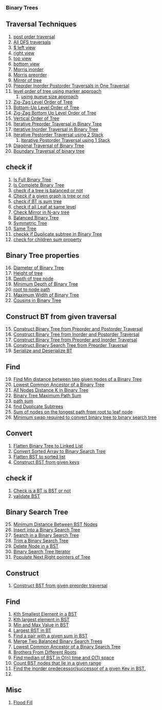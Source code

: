 ### Binary Trees
## Traversal Techniques
1. [post order traversal](https://leetcode.com/problems/binary-tree-postorder-traversal/)
2. [All DFS traversals](https://www.hackerrank.com/contests/smart-interviews/challenges/si-tree-traversals/submissions/code/1341050501)
3. [$ left view](https://practice.geeksforgeeks.org/problems/left-view-of-binary-tree/1/#)
4. [right view]()
5. [top view]()
6. [bottom view]()
7. [Morris inorder]()
8. [Morris preorder]()
9. [Mirror of tree]()
10. [Preorder Inorder Postorder Traversals in One Traversal]()
11. [level order of tree using marker approach](https://www.hackerrank.com/contests/smart-interviews/challenges/si-level-order-of-tree/submissions/code/1340384574)
    1. [using queue size approach](https://leetcode.com/problems/binary-tree-level-order-traversal/)
12. [Zig-Zag Level Order of Tree](https://www.hackerrank.com/contests/smart-interviews/challenges/si-zig-zag-level-order-of-tree/submissions/code/1342572462)
13. [Bottom-Up Level Order of Tree](https://www.hackerrank.com/contests/smart-interviews/challenges/si-bottom-up-level-order-of-tree/submissions/code/1342447069)
14. [Zig-Zag Bottom Up Level Order of Tree](https://www.hackerrank.com/contests/smart-interviews/challenges/si-zig-zag-bottom-up-level-order-of-tree/submissions/code/1342534702)
15. [Vertical Order of Tree](https://www.hackerrank.com/contests/smart-interviews/challenges/si-vertical-order-of-tree/submissions/code/1342574463)
16. [Iterative Preorder Traversal in Binary Tree](https://leetcode.com/problems/binary-tree-preorder-traversal/submissions/)
17. [iterative Inorder Traversal in Binary Tree](https://leetcode.com/problems/binary-tree-inorder-traversal/submissions/)
18. [Iterative Postorder Traversal using 2 Stack](https://leetcode.com/problems/binary-tree-postorder-traversal/submissions/)
    1. [Iterative Postorder Traversal using 1 Stack]()
19. [Diagonal Traversal of Binary Tree]()
20. [Boundary Traversal of binary tree]()

## check if 
1. [Is Full Binary Tree](https://www.hackerrank.com/contests/smart-interviews/challenges/si-is-full-binary-tree/submissions/code/1342379581)
14. [Is Complete Binary Tree](https://www.hackerrank.com/contests/smart-interviews/challenges/si-is-complete-binary-tree/submissions/code/1343579375)
15. [check if a tree is balanced or not]()
16. [Check if a given graph is tree or not]()
17. [check if BT is sum tree]()
18. [check if all Leaf at same level]()
19. [Check Mirror in N-ary tree]()
20. [Balanced Binary Tree](https://leetcode.com/problems/balanced-binary-tree/)
21. [Symmetric Tree](https://leetcode.com/problems/symmetric-tree/)
43. [Same Tree](https://leetcode.com/problems/same-tree/)
44. [checkk if Duplicate subtree in Binary Tree]()
45. [check for children sum property]()

## Binary Tree properties
16. [Diameter of Binary Tree](https://leetcode.com/problems/diameter-of-binary-tree/)
17. [Height of tree](https://www.hackerrank.com/contests/smart-interviews/challenges/si-height-of-tree/submissions/code/1340382144)
18. [Depth of tree node](https://www.hackerrank.com/contests/smart-interviews/challenges/si-depth-of-tree-nodes/submissions/code/1342400523)
19. [Minimum Depth of Binary Tree](https://leetcode.com/problems/minimum-depth-of-binary-tree/)
20. [root to node path](IB)
21. [Maximum Width of Binary Tree](https://leetcode.com/problems/maximum-width-of-binary-tree/)
22. [Cousins in Binary Tree](https://leetcode.com/problems/cousins-in-binary-tree/)

## Construct BT from given traversal
15. [Construct Binary Tree from Preorder and Postorder Traversal](https://leetcode.com/problems/construct-binary-tree-from-preorder-and-postorder-traversal/)
16. [Construct Binary Tree from Inorder and Postorder Traversal](https://leetcode.com/problems/construct-binary-tree-from-inorder-and-postorder-traversal/)
41. [Construct Binary Tree from Preorder and Inorder Traversal](https://leetcode.com/problems/construct-binary-tree-from-preorder-and-inorder-traversal/)
17. [Construct Binary Search Tree from Preorder Traversal](https://leetcode.com/problems/construct-binary-search-tree-from-preorder-traversal/)
18. [Serialize and Deserialize BT](https://leetcode.com/problems/serialize-and-deserialize-binary-tree/)

## Find 
19. [Find Min distance between two given nodes of a Binary Tree]() 
20. [Lowest Common Ancestor of a Binary Tree](https://leetcode.com/problems/lowest-common-ancestor-of-a-binary-tree/)
21. [All Nodes Distance K in Binary Tree](https://leetcode.com/problems/all-nodes-distance-k-in-binary-tree/)
22. [Binary Tree Maximum Path Sum](https://leetcode.com/problems/binary-tree-maximum-path-sum/)
23. [path sum](https://leetcode.com/problems/path-sum/)
24. [find Duplicate Subtrees]()
25. [Sum of nodes on the longest path from root to leaf node]()
26. [Minimum swap required to convert binary tree to binary search tree]()

## Convert
1. [Flatten Binary Tree to Linked List](https://leetcode.com/problems/flatten-binary-tree-to-linked-list/)
2. [Convert Sorted Array to Binary Search Tree](https://leetcode.com/problems/convert-sorted-array-to-binary-search-tree/)
3. [Flatten BST to sorted list ]()
4. [Construct BST from given keys](https://leetcode.com/problems/convert-sorted-array-to-binary-search-tree/)

## check if
1. [Check is a BT is BST or not]()
2. [validate BST](https://leetcode.com/problems/validate-binary-search-tree/)

## Binary Search Tree
25. [Minimum Distance Between BST Nodes](https://leetcode.com/problems/minimum-distance-between-bst-nodes/)
23. [Insert into a Binary Search Tree](https://leetcode.com/problems/insert-into-a-binary-search-tree/)
24. [Search in a Binary Search Tree](https://leetcode.com/problems/search-in-a-binary-search-tree/)
26. [Trim a Binary Search Tree](https://leetcode.com/problems/trim-a-binary-search-tree/)
28. [Delete Node in a BST](https://leetcode.com/problems/delete-node-in-a-bst/)
31. [Binary Search Tree Iterator](https://leetcode.com/problems/binary-search-tree-iterator/)
32. [Populate Next Right pointers of Tree](https://leetcode.com/problems/populating-next-right-pointers-in-each-node/)

## Construct
1. [Construct BST from given preorder traversal]()

## Find
1. [Kth Smallest Element in a BST](https://leetcode.com/problems/kth-smallest-element-in-a-bst/)
34. [Kth largest element in BST](https://practice.geeksforgeeks.org/problems/kth-largest-element-in-bst/1)
35. [Min and Max Value in BST]()
36. [Largest BST in BT](https://leetcode.com/problems/maximum-sum-bst-in-binary-tree/)
37. [Find a pair with a given sum in BST](https://leetcode.com/problems/two-sum-iv-input-is-a-bst/)
38. [Merge Two Balanced Binary Search Trees]()
39. [Lowest Common Ancestor of a Binary Search Tree](https://leetcode.com/problems/lowest-common-ancestor-of-a-binary-search-tree/)
40. [Brothers From Different Roots]()
41. [Find median of BST in O(n) time and O(1) space]()
42. [Count BST nodes that lie in a given range]()
43. [Find the inorder predecessor/successor of a given Key in BST.](https://practice.geeksforgeeks.org/problems/predecessor-and-successor/1)
44. 

## Misc
1. [Flood Fill](https://leetcode.com/problems/flood-fill/)

